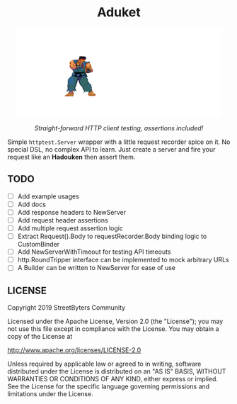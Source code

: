 <h1 align="center">Aduket</h1>
<p align="center">
    <img height="200px" src="assets/aduket.gif">
</p>
<p align="center">
    <i>Straight-forward HTTP client testing, assertions included!</i>
</p>

Simple `httptest.Server` wrapper with a little request recorder spice on it. No special DSL, no complex API to learn. Just create a server and fire your request like an **Hadouken** then assert them.


## TODO
 - [ ] Add example usages
 - [ ] Add docs
 - [ ] Add response headers to NewServer
 - [ ] Add request header assertions
 - [ ] Add multiple request assertion logic
 - [ ] Extract Request().Body to requestRecorder.Body binding logic to CustomBinder
 - [ ] Add NewServerWithTimeout for testing API timeouts
 - [ ] http.RoundTripper interface can be implemented to mock arbitrary URLs
 - [ ] A Builder can be written to NewServer for ease of use

## LICENSE
Copyright 2019 StreetByters Community

Licensed under the Apache License, Version 2.0 (the "License");
you may not use this file except in compliance with the License.
You may obtain a copy of the License at

   http://www.apache.org/licenses/LICENSE-2.0

Unless required by applicable law or agreed to in writing, software
distributed under the License is distributed on an "AS IS" BASIS,
WITHOUT WARRANTIES OR CONDITIONS OF ANY KIND, either express or implied.
See the License for the specific language governing permissions and
limitations under the License.